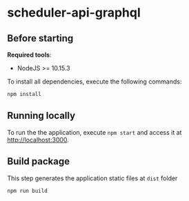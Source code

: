 # scheduler-api-graphql

## Before starting
 
**Required tools**:
 
* NodeJS >= 10.15.3
 
To install all dependencies, execute the following commands:
 
```bash
npm install
```
 
## Running locally
 
To run the the application, execute `npm start` and access it at
[http://localhost:3000](http://localhost:3000).
 
 ## Build package
 
This step generates the application static files at `dist` folder
 
```bash
npm run build
```
